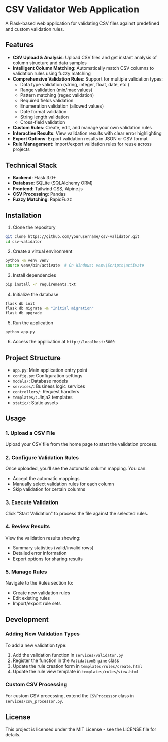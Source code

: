 # CSV Validator Web Application

A Flask-based web application for validating CSV files against predefined and custom validation rules.

## Features

- **CSV Upload & Analysis**: Upload CSV files and get instant analysis of column structure and data samples
- **Intelligent Column Matching**: Automatically match CSV columns to validation rules using fuzzy matching
- **Comprehensive Validation Rules**: Support for multiple validation types:
  - Data type validation (string, integer, float, date, etc.)
  - Range validation (min/max values)
  - Pattern matching (regex validation)
  - Required fields validation
  - Enumeration validation (allowed values)
  - Date format validation
  - String length validation
  - Cross-field validation
- **Custom Rules**: Create, edit, and manage your own validation rules
- **Interactive Results**: View validation results with clear error highlighting
- **Export Options**: Export validation results in JSON or CSV format
- **Rule Management**: Import/export validation rules for reuse across projects

## Technical Stack

- **Backend**: Flask 3.0+
- **Database**: SQLite (SQLAlchemy ORM)
- **Frontend**: Tailwind CSS, Alpine.js
- **CSV Processing**: Pandas
- **Fuzzy Matching**: RapidFuzz

## Installation

1. Clone the repository
```bash
git clone https://github.com/yourusername/csv-validator.git
cd csv-validator
```

2. Create a virtual environment
```bash
python -m venv venv
source venv/bin/activate  # On Windows: venv\Scripts\activate
```

3. Install dependencies
```bash
pip install -r requirements.txt
```

4. Initialize the database
```bash
flask db init
flask db migrate -m "Initial migration"
flask db upgrade
```

5. Run the application
```bash
python app.py
```

6. Access the application at `http://localhost:5000`

## Project Structure

- `app.py`: Main application entry point
- `config.py`: Configuration settings
- `models/`: Database models
- `services/`: Business logic services
- `controllers/`: Request handlers
- `templates/`: Jinja2 templates
- `static/`: Static assets

## Usage

### 1. Upload a CSV File

Upload your CSV file from the home page to start the validation process.

### 2. Configure Validation Rules

Once uploaded, you'll see the automatic column mapping. You can:
- Accept the automatic mappings
- Manually select validation rules for each column
- Skip validation for certain columns

### 3. Execute Validation

Click "Start Validation" to process the file against the selected rules.

### 4. Review Results

View the validation results showing:
- Summary statistics (valid/invalid rows)
- Detailed error information
- Export options for sharing results

### 5. Manage Rules

Navigate to the Rules section to:
- Create new validation rules
- Edit existing rules
- Import/export rule sets

## Development

### Adding New Validation Types

To add a new validation type:

1. Add the validation function in `services/validator.py`
2. Register the function in the `ValidationEngine` class
3. Update the rule creation form in `templates/rules/create.html`
4. Update the rule view template in `templates/rules/view.html`

### Custom CSV Processing

For custom CSV processing, extend the `CSVProcessor` class in `services/csv_processor.py`.

## License

This project is licensed under the MIT License - see the LICENSE file for details.